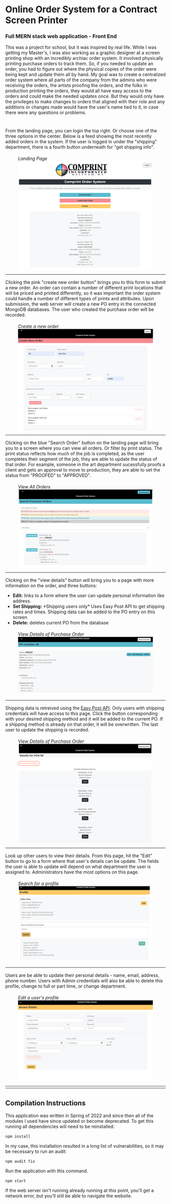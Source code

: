 
# Online Order System for a Contract Screen Printer
### Full MERN stack web application - Front End
This was a project for school, but it was inspired by real life. While I was getting my Master's, I was also working as a graphic designer at a screen printing shop with an incredibly archiac order system. It involved physically printing purchase orders to track them. So, if you needed to update an order, you had to figure out where the physical copies of the order were being kept and update them all by hand. My goal was to create a centralized order system where all parts of the company from the admins who were receiving the orders, the artists proofing the orders, and the folks in production printing the orders, they would all have easy access to the orders and could make the needed updates once. But they would only have the privileges to make changes to orders that aligned with their role and any additions or changes made would have the user's name tied to it, in case there were any questions or problems.
##
<div>
    <div style="display: block; margin: 0 auto; padding-top: 10px;"> 
    From the landing page, you can login the top right. Or choose one of the three options in the center. Below is a feed showing the most recently added orders in the system. If the user is logged in under the "shipping" department, there is a fourth button underneath for "get shipping info".  
    </div>
    <figure>
        <figcaption style="padding-top: 5px;"><i>Landing Page</i></figcaption>
        <img style="display: block; margin: 0 auto" src="images/HomePage.png"> 
    </figure>
</div>
<div style=
        "padding-top: 5px;
        clear: both;
        border-top: 1px solid;"
        ></div>


<div style="display: block; margin: 0 auto; padding-top: 10px;"> 
      Clicking the pink "create new order button" brings you to this form to submit a new order. An order can contain a number of different print locations that will be priced and printed differently, so it was important the order system could handle a number of different types of prints and attributes. Upon submission, the <a ref="https://github.com/diotte-am/WebDevFinalProjectServer"> web server</a> will create a new PO entry in the connected MongoDB databases. The user who created the purchase order will be recorded.
</div>
 <figure >
   <figcaption style="padding-top: 5px;"><i>Create a new order</i></figcaption>
    <img style="display: block; margin: 0 auto" src="images/CreateNewOrder.png"> 
 </figure>


<div style="padding-top: 5px;
        clear: both;
        border-top: 1px solid;"></div>


<div style="display: block; margin: 0 auto; padding-top: 10px;"> 
      Clicking on the blue "Search Order" button on the landing page will bring you to a screen where you can view all orders. Or filter by print status. The print status reflects how much of the job is completed, as the user completes their segment of the job, they are able to update the status of that order. For example, someone in the art department sucessfully proofs a client and gets an approval to move to production, they are able to set the status from "PROOFED" to "APPROVED".
</div>
 <figure>
    <figcaption style="padding-top: 5px;"><i>View All Orders</i></figcaption>
    <img style="display: block; margin: 0 auto" src="images/AllOrders.png"> 
 </figure>


<div style="padding-top: 5px;
        clear: both;
        border-top: 1px solid;"></div>

<div>
<div style="display: block; margin: 0 auto; padding-top: 10px;"> 
      Clicking on the "view details" button will bring you to a page with more information on the order, and three buttons:
      <ul>
        <li> <b>Edit:</b> links to a form where the user can update personal information like address.
        <li> <b>Set Shipping:</b> *Shipping users only* Uses Easy Post API to get shipping rates and times. Shipping data can be added to the PO entry on this screen
        <li> <b>Delete:</b> deletes current PO from the database
      </ul>
</div>
 <figure>
    <figcaption style="padding-top: 5px;"><i>View Details of Purchase Order</i></figcaption>
    <img style="display: block; margin: 0 auto" src="images/ViewDetails.png"> 
 </figure>
</div>

<div style="padding-top: 5px;
        clear: both;
        border-top: 1px solid;"></div>

<div>
<div style="display: block; margin: 0 auto; padding-top: 10px;"> 
    Shipping data is retreived using the <a href="http://www.easypost.com">Easy Post API</a>. Only users with shipping credentials will have access to this page. Click the button corresponding with your desired shipping method and it will be added to the current PO. If a shipping method is already on that order, it will be overwritten. The last user to update the shipping is recorded.
</div>
 <figure>
    <figcaption style="padding-top: 5px;"><i>View Details of Purchase Order</i></figcaption>
    <img style="display: block; margin: 0 auto" src="images/ShippingRates.png"> 
 </figure>
</div>
<div style="padding-top: 5px;
        clear: both;
        border-top: 1px solid;"></div>

<div>
<div style="display: block; margin: 0 auto; padding-top: 10px;"> 
      Look up other users to view their details. From this page, hit the "Edit" button to go to a form where that user's details can be update. The fields the user is able to update will depend on what department the user is assigned to. Administrators have the most options on this page.
</div>
 <figure>
    <figcaption style="padding-top: 5px;"><i>Search for a profile</i></figcaption>
    <img style="display: block; margin: 0 auto" src="images/SearchProfiles.png"> 
 </figure>
</div>
<div style="padding-top: 5px;
        clear: both;
        border-top: 1px solid;"></div>


<div>
<div style="display: block; margin: 0 auto; padding-top: 10px;"> 
      Users are be able to update their personal details - name, email, address, phone number. Users with Admin credentials will also be able to delete this profile, change to full or part time, or change department.
</div>
 <figure>
    <figcaption style="padding-top: 5px;"><i>Edit a user's profile</i></figcaption>
    <img style="display: block; margin: 0 auto" src="images/EditProfile.png"> 
 </figure>
</div>
<div style="padding-top: 5px;
        clear: both;
        border-top: 1px solid;"></div>



<div style="padding-top: 5px;
        clear: both;
        border-top: 1px solid;"></div>

## Compilation Instructions

This application was written in Spring of 2022 and since then all of the modules I used have since updated or become deprecated. To get this running all dependencies will need to be reinstalled:

```
npm install
```


In my case, this installation resulted in a long list of vulnerabilities, so it may be necessary to run an audit:

```
npm audit fix
```


Run the application with this command.

```
npm start
```


If the <a ref="https://github.com/diotte-am/WebDevFinalProjectServer"> web server</a> isn't running already running at this point, you'll get a network error, but you'll still be able to navigate the website.

